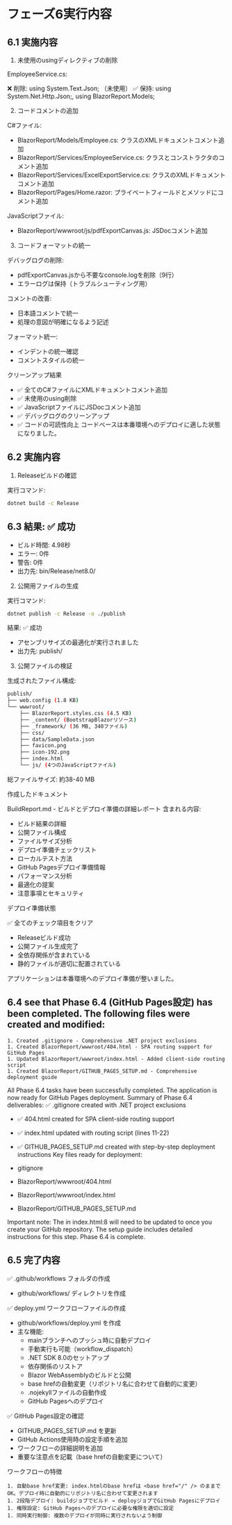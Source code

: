 # フェーズ6実行内容

## 6.1 実施内容

1. 未使用のusingディレクティブの削除

EmployeeService.cs:

❌ 削除: using System.Text.Json; （未使用）
✅ 保持: using System.Net.Http.Json;, using BlazorReport.Models;

2. コードコメントの追加

C#ファイル:

- BlazorReport/Models/Employee.cs: クラスのXMLドキュメントコメント追加
- BlazorReport/Services/EmployeeService.cs: クラスとコンストラクタのコメント追加
- BlazorReport/Services/ExcelExportService.cs: クラスのXMLドキュメントコメント追加
- BlazorReport/Pages/Home.razor: プライベートフィールドとメソッドにコメント追加

JavaScriptファイル:

- BlazorReport/wwwroot/js/pdfExportCanvas.js: JSDocコメント追加

3. コードフォーマットの統一

デバッグログの削除:

- pdfExportCanvas.jsから不要なconsole.logを削除（9行）
- エラーログは保持（トラブルシューティング用）

コメントの改善:

- 日本語コメントで統一
- 処理の意図が明確になるよう記述

フォーマット統一:

- インデントの統一確認
- コメントスタイルの統一

クリーンアップ結果

- ✅ 全てのC#ファイルにXMLドキュメントコメント追加
- ✅ 未使用のusing削除
- ✅ JavaScriptファイルにJSDocコメント追加
- ✅ デバッグログのクリーンアップ
- ✅ コードの可読性向上 コードベースは本番環境へのデプロイに適した状態になりました。

## 6.2 実施内容

1. Releaseビルドの確認

実行コマンド:
```bash
dotnet build -c Release
```

## 6.3 結果: ✅ 成功

- ビルド時間: 4.98秒
- エラー: 0件
- 警告: 0件
- 出力先: bin/Release/net8.0/

2. 公開用ファイルの生成

実行コマンド:
```bash
dotnet publish -c Release -o ./publish
```

結果: ✅ 成功

- アセンブリサイズの最適化が実行されました
- 出力先: publish/

3. 公開ファイルの検証

生成されたファイル構成:

```bash
publish/
├── web.config (1.8 KB)
└── wwwroot/
    ├── BlazorReport.styles.css (4.5 KB)
    ├── _content/ (BootstrapBlazorリソース)
    ├── _framework/ (36 MB, 340ファイル)
    ├── css/
    ├── data/SampleData.json
    ├── favicon.png
    ├── icon-192.png
    ├── index.html
    └── js/ (4つのJavaScriptファイル)
```

総ファイルサイズ: 約38-40 MB

作成したドキュメント

BuildReport.md - ビルドとデプロイ準備の詳細レポート 含まれる内容:

- ビルド結果の詳細
- 公開ファイル構成
- ファイルサイズ分析
- デプロイ準備チェックリスト
- ローカルテスト方法
- GitHub Pagesデプロイ準備情報
- パフォーマンス分析
- 最適化の提案
- 注意事項とセキュリティ

デプロイ準備状態

✅ 全てのチェック項目をクリア

- Releaseビルド成功
- 公開ファイル生成完了
- 全依存関係が含まれている
- 静的ファイルが適切に配置されている

アプリケーションは本番環境へのデプロイ準備が整いました。

## 6.4  see that Phase 6.4 (GitHub Pages設定) has been completed. The following files were created and modified:

    1. Created .gitignore - Comprehensive .NET project exclusions
    1. Created BlazorReport/wwwroot/404.html - SPA routing support for GitHub Pages
    1. Updated BlazorReport/wwwroot/index.html - Added client-side routing script
    1. Created BlazorReport/GITHUB_PAGES_SETUP.md - Comprehensive deployment guide

All Phase 6.4 tasks have been successfully completed. The application is now ready for GitHub Pages deployment. Summary of Phase 6.4 deliverables: ✅ .gitignore created with .NET project exclusions

- ✅ 404.html created for SPA client-side routing support
- ✅ index.html updated with routing script (lines 11-22)
- ✅ GITHUB_PAGES_SETUP.md created with step-by-step deployment instructions Key files ready for deployment:

- gitignore
- BlazorReport/wwwroot/404.html
- BlazorReport/wwwroot/index.html
- BlazorReport/GITHUB_PAGES_SETUP.md

Important note: The <base href="/" /> in index.html:8 will need to be updated to <base href="/repository-name/" /> once you create your GitHub repository. The setup guide includes detailed instructions for this step. Phase 6.4 is complete.

## 6.5 完了内容

✅ .github/workflows フォルダの作成

- github/workflows/ ディレクトリを作成

✅ deploy.yml ワークフローファイルの作成

- github/workflows/deploy.yml を作成
- 主な機能:
    - mainブランチへのプッシュ時に自動デプロイ
    - 手動実行も可能（workflow_dispatch）
    - .NET SDK 8.0のセットアップ
    - 依存関係のリストア
    - Blazor WebAssemblyのビルドと公開
    - base hrefの自動変更（リポジトリ名に合わせて自動的に変更）
    - .nojekyllファイルの自動作成
    - GitHub Pagesへのデプロイ

✅ GitHub Pages設定の確認

- GITHUB_PAGES_SETUP.md を更新
- GitHub Actions使用時の設定手順を追加
- ワークフローの詳細説明を追加
- 重要な注意点を記載（base hrefの自動変更について）

ワークフローの特徴

    1. 自動base href変更: index.htmlのbase hrefは <base href="/" /> のままでOK。デプロイ時に自動的にリポジトリ名に合わせて変更されます
    1. 2段階デプロイ: buildジョブでビルド → deployジョブでGitHub Pagesにデプロイ
    1. 権限設定: GitHub Pagesへのデプロイに必要な権限を適切に設定
    1. 同時実行制御: 複数のデプロイが同時に実行されないよう制御
